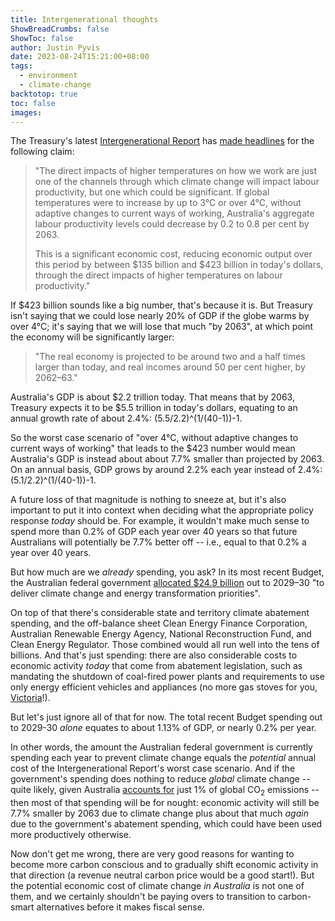 ```yaml
---
title: Intergenerational thoughts
ShowBreadCrumbs: false
ShowToc: false
author: Justin Pyvis
date: 2023-08-24T15:21:00+08:00
tags:
  - environment
  - climate-change
backtotop: true
toc: false
images:
---
```

The Treasury's latest [Intergenerational Report](https://treasury.gov.au/publication/2023-intergenerational-report) has [made headlines](https://www.smh.com.au/politics/federal/global-warming-to-cost-australia-up-to-423-billion-over-40-years-20230823-p5dyvx.html) for the following claim:

> "The direct impacts of higher temperatures on how we work are just one of the channels through which climate change will impact labour productivity, but one which could be significant. If global temperatures were to increase by up to 3°C or over 4°C, without adaptive changes to current ways of working, Australia's aggregate labour productivity levels could decrease by 0.2 to 0.8 per cent by 2063.
> 
>  This is a significant economic cost, reducing economic output over this period by between $135 billion and $423 billion in today's dollars, through the direct impacts of higher temperatures on labour productivity."

If $423 billion sounds like a big number, that's because it is. But Treasury isn't saying that we could lose nearly 20% of GDP if the globe warms by over 4°C; it's saying that we will lose that much "by 2063", at which point the economy will be significantly larger:

> "The real economy is projected to be around two and a half times larger than today, and real incomes around 50 per cent higher, by 2062–63."

Australia's GDP is about $2.2 trillion today. That means that by 2063, Treasury expects it to be $5.5 trillion in today's dollars, equating to an annual growth rate of about 2.4%: (5.5/2.2)^(1/(40-1))-1.

So the worst case scenario of "over 4°C, without adaptive changes to current ways of working" that leads to the $423 number would mean Australia's GDP is instead about about 7.7% smaller than projected by 2063. On an annual basis, GDP grows by around 2.2% each year instead of 2.4%: (5.1/2.2)^(1/(40-1))-1.

A future loss of that magnitude is nothing to sneeze at, but it's also important to put it into context when deciding what the appropriate policy response *today* should be. For example, it wouldn't make much sense to spend more than 0.2% of GDP each year over 40 years so that future Australians will potentially be 7.7% better off -- i.e., equal to that 0.2% a year over 40 years.

But how much are we *already* spending, you ask? In its most recent Budget, the Australian federal government [allocated $24.9 billion](https://www.dcceew.gov.au/sites/default/files/documents/oct-budget-2022-23-climate-change-fs.pdf) out to 2029–30 "to deliver climate change and energy transformation priorities".

On top of that there's considerable state and territory climate abatement spending, and the off-balance sheet Clean Energy Finance Corporation, Australian Renewable Energy Agency, National Reconstruction Fund, and Clean Energy Regulator. Those combined would all run well into the tens of billions. And that's just spending: there are also considerable costs to economic activity *today* that come from abatement legislation, such as mandating the shutdown of coal-fired power plants and requirements to use only energy efficient vehicles and appliances (no more gas stoves for you, [Victoria](https://www.theage.com.au/politics/victoria/gas-connection-to-be-banned-from-new-homes-in-victoria-20230728-p5dryd.html)!).

But let's just ignore all of that for now. The total recent Budget spending out to 2029-30 *alone* equates to about 1.13% of GDP, or nearly 0.2% per year.

In other words, the amount the Australian federal government is currently spending each year to prevent climate change equals the *potential* annual cost of the Intergenerational Report's worst case scenario. And if the government's spending does nothing to reduce *global* climate change -- quite likely, given Australia [accounts for](https://ourworldindata.org/grapher/annual-share-of-co2-emissions?country=~AUS) just 1% of global CO<sub>2</sub> emissions -- then most of that spending will be for nought: economic activity will still be 7.7% smaller by 2063 due to climate change plus about that much  *again* due to the government's abatement spending, which could have been used more productively otherwise.

Now don't get me wrong, there are very good reasons for wanting to become more carbon conscious and to gradually shift economic activity in that direction (a revenue neutral carbon price would be a good start!). But the potential economic cost of climate change *in Australia* is not one of them, and we certainly shouldn't be paying overs to transition to carbon-smart alternatives before it makes fiscal sense.